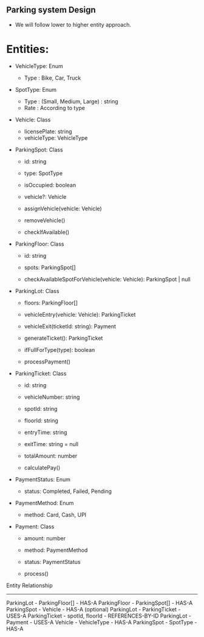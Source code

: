 ## Parking system Design

- We will follow lower to higher entity approach.

# Entities:

- VehicleType: Enum
    - Type : Bike, Car, Truck

- SpotType: Enum
    - Type : (Small, Medium, Large) : string
    - Rate : According to type

- Vehicle: Class
    - licensePlate: string
    - vehicleType: VehicleType

- ParkingSpot: Class
    - id: string
    - type: SpotType
    - isOccupied: boolean
    - vehicle?: Vehicle

    - assignVehicle(vehicle: Vehicle)
    - removeVehicle()
    - checkIfAvailable()

- ParkingFloor: Class
    - id: string
    - spots: ParkingSpot[]

    - checkAvailableSpotForVehicle(vehicle: Vehicle): ParkingSpot | null

- ParkingLot: Class
    - floors: ParkingFloor[]
    
    - vehicleEntry(vehicle: Vehicle): ParkingTicket
    - vehicleExit(ticketId: string): Payment
    - generateTicket(): ParkingTicket
    - ifFullForType(type): boolean
    - processPayment()

- ParkingTicket: Class
    - id: string
    - vehicleNumber: string
    - spotId: string
    - floorId: string
    - entryTime: string
    - exitTime: string = null
    - totalAmount: number

    - calculatePay()

- PaymentStatus: Enum
    - status: Completed, Failed, Pending

- PaymentMethod: Enum
    - method: Card, Cash, UPI

- Payment: Class
    - amount: number
    - method: PaymentMethod
    - status: PaymentStatus 
    
    - process()



Entity	        Relationship
______________________________________________________
ParkingLot  -   ParkingFloor[]	-   HAS-A
ParkingFloor -  ParkingSpot[]	-   HAS-A
ParkingSpot -   Vehicle	        -   HAS-A (optional)
ParkingLot -    ParkingTicket	-   USES-A
ParkingTicket - spotId, floorId	-   REFERENCES-BY-ID
ParkingLot -    Payment	        -   USES-A
Vehicle -       VehicleType	    -   HAS-A
ParkingSpot -   SpotType	    -   HAS-A



